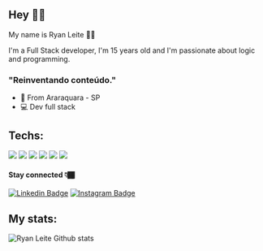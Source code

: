 ## Hey 👋🏾

My name is Ryan Leite 👦🏾

I'm a Full Stack developer, I'm 15 years old and I'm passionate about logic and programming.

### "Reinventando conteúdo."

- 📍 From Araraquara - SP
- 💻 Dev full stack


## Techs:
<p align>
<img src="https://img.shields.io/badge/Python-FFD43B?style=for-the-badge&logo=python&logoColor=black"/>
<img src="https://img.shields.io/badge/HTML5-E34F26?style=for-the-badge&logo=html5&logoColor=black"/>
<img src="https://img.shields.io/badge/CSS-239120?&style=for-the-badge&logo=css3&logoColor=black" />
<img src="https://img.shields.io/badge/JavaScript-F7DF1E?style=for-the-badge&logo=javascript&logoColor=black" />
<img src="https://img.shields.io/badge/React-20232A?style=for-the-badge&logo=react&logoColor=61DAFB`" />
<img src="https://img.shields.io/badge/Node.js-43853D?style=for-the-badge&logo=node-dot-js&logoColor=white" />
</p>

#### Stay connected 👇🏾

[![Linkedin Badge](https://img.shields.io/badge/-LinkedIn-black?style=flat-square&logo=Linkedin&logoColor=white&link=https://www.linkedin.com/in/ryan-leite-520090205/)](https://www.linkedin.com/in/ryan-leite-520090205/) [![Instagram Badge](https://img.shields.io/badge/-Instagram-black?style=flat-square&logo=Instagram&logoColor=white&link=https://www.instagram.com/oryanleite/)](https://www.instagram.com/oryanleite/)

## My stats: 

![Ryan Leite Github stats](https://github-readme-stats.vercel.app/api?username=oryanleite&show_icons=true&theme=dark)
